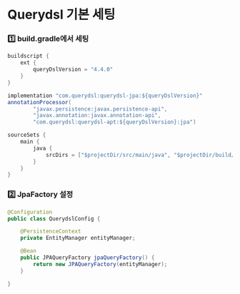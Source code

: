 # Querydsl 기본 세팅

### 1️⃣ build.gradle에서 세팅

```java
buildscript {
	ext {
		queryDslVersion = "4.4.0"
	}
}
```

```java
implementation "com.querydsl:querydsl-jpa:${queryDslVersion}"
annotationProcessor(
		"javax.persistence:javax.persistence-api",
		"javax.annotation:javax.annotation-api",
		"com.querydsl:querydsl-apt:${queryDslVersion}:jpa")
```

```java
sourceSets {
	main {
		java {
			srcDirs = ["$projectDir/src/main/java", "$projectDir/build/generated"]
		}
	}
}
```

### 2️⃣ JpaFactory 설정

```java
@Configuration
public class QuerydslConfig {

	@PersistenceContext
	private EntityManager entityManager;

	@Bean
	public JPAQueryFactory jpaQueryFactory() {
		return new JPAQueryFactory(entityManager);
	}

}
```

